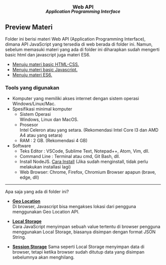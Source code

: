 <p align="center">
  <!-- <img style="width: 25%;" src="https://i.pinimg.com/originals/b5/57/64/b55764416830e7d8b0133c7c0eeaf445.png" /> -->
  <h3 align="center">Web API</h1>
  <h5 align="center" style="margin-top: -20px">Application Programming Interface</h3>
</p>

## Preview Materi

Folder ini berisi materi Web API (Application Programming Interface), dimana API JavaScript yang tersedia di web berada di folder ini. Namun, sebelum memasuki materi yang ada di folder ini diharapkan sudah mengerti basic html dan javascript juga materi ES6.

- [Menuju materi basic HTML-CSS.](https://github.com/bellshade/HTML-CSS)
- [Menuju materi basic Javascript.](../Basic/README.md)
- [Menuju materi ES6.](../ES6/README.md)

### Tools yang digunakan

- Komputer yang memiliki akses internet dengan sistem operasi Windows/Linux/Mac.
- Spesifikasi minimal komputer
  - Sistem Operasi
    <br> Windows, Linux dan MacOS.
  - Prosesor
    <br> Intel Celeron atau yang setara. (Rekomendasi Intel Core I3 dan AMD A4 atau yang setara)
  - RAM : 2 GB. (Rekomendasi 4 GB)
- Software
  - Teks Editor : VSCode, Sublime Text, Notepad++, Atom, Vim, dll.
  - Command Line : Terminal atau cmd, Git Bash, dll.
  - Install NodeJS. [Cara Install](https://www.youtube.com/watch?v=VfN1_pEdQAA) (Jika sudah menginstall, tidak perlu melakukan installasi lagi)
  - Web Browser: Chrome, Firefox, Chromium Browser apapun (brave, edge, dll)

---

Apa saja yang ada di folder ini?

- [**Geo Location**](GeoLocation/)<br>
  Di browser, Javascript bisa mengakses lokasi dari pengguna menggunakan Geo Location API.

- [**Local Storage**](localStorage/)<br>
  Cara JavaScript menyimpan sebuah value tertentu di browser pengguna menggunakan Local Storage, biasanya disimpan dengan format JSON String.

- [**Session Storage**](sesionStorage/)
  Sama seperti Local Storage menyimpan data di browser, tetapi ketika browser sudah ditutup data yang disimpan sebelumnya akan menghilang.

